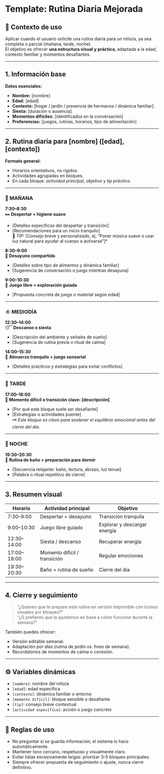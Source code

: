 # Template: Rutina Diaria Mejorada

## 🧩 Contexto de uso
Aplicar cuando el usuario solicite una rutina diaria para un niño/a, ya sea completa o parcial (mañana, tarde, noche).  
El objetivo es ofrecer **una estructura visual y práctica**, adaptada a la edad, contexto familiar y momentos desafiantes.

---

## 1. Información base

**Datos esenciales:**
- **Nombre:** [nombre]  
- **Edad:** [edad]  
- **Contexto:** [hogar / jardín / presencia de hermanos / dinámica familiar]  
- **Siesta:** [duración o ausencia]  
- **Momentos difíciles:** [identificados en la conversación]  
- **Preferencias:** [juegos, rutinas, horarios, tipo de alimentación]

---

## 2. Rutina diaria para [nombre] ([edad], [contexto])

**Formato general:**
- Horarios orientativos, no rígidos.  
- Actividades agrupadas en bloques.  
- En cada bloque: *actividad principal*, *objetivo* y *tip práctico*.

---

### 🌅 MAÑANA

**7:30–8:30**  
🛏️ **Despertar + higiene suave**  
- [Detalles específicos del despertar y transición]  
- [Recomendaciones para un inicio tranquilo]  
📝 *TIP:* [Consejo breve y personalizado, ej. “Poner música suave o usar luz natural para ayudar al cuerpo a activarse”]*

**8:30–9:00**  
🍞 **Desayuno compartido**  
- [Detalles sobre tipo de alimentos y dinámica familiar]  
- [Sugerencia de conversación o juego mientras desayuna]

**9:00–10:30**  
🧩 **Juego libre + exploración guiada**  
- [Propuesta concreta de juego o material según edad]

---

### ☀️ MEDIODÍA

**12:30–14:00**  
😴 **Descanso o siesta**  
- [Descripción del ambiente y señales de sueño]  
- [Sugerencia de rutina previa o ritual de calma]

**14:00–15:30**  
🥣 **Almuerzo tranquilo + juego sensorial**  
- [Detalles prácticos y estrategias para evitar conflictos]

---

### 🌇 TARDE

**17:00–18:00**  
🎨 **Momento difícil o transición clave: [descripción]**  
- [Por qué este bloque suele ser desafiante]  
- [Estrategias o actividades puente]  
🗝️ *Este bloque es clave para sostener el equilibrio emocional antes del cierre del día.*

---

### 🌙 NOCHE

**19:30–20:30**  
🛁 **Rutina de baño + preparación para dormir**  
- [Secuencia relajante: baño, lectura, abrazo, luz tenue]  
- [Palabra o ritual repetitivo de cierre]

---

## 3. Resumen visual

| Horario | Actividad principal | Objetivo |
|----------|--------------------|-----------|
| 7:30–9:00 | Despertar + desayuno | Transición tranquila |
| 9:00–10:30 | Juego libre guiado | Explorar y descargar energía |
| 12:30–14:00 | Siesta / descanso | Recuperar energía |  
| 17:00–18:00 | Momento difícil / transición | Regular emociones |  
| 19:30–20:30 | Baño + rutina de sueño | Cierre del día |

---

## 4. Cierre y seguimiento

> “¿Quieres que te prepare esta rutina en versión imprimible con íconos visuales por bloques?”  
> “¿O prefieres que la ajustemos en base a cómo funcione durante la semana?”

También puedes ofrecer:
- Versión editable semanal.  
- Adaptación por días (rutina de jardín vs. fines de semana).  
- Recordatorios de momentos de calma o conexión.

---

## ⚙️ Variables dinámicas
- `[nombre]`: nombre del niño/a  
- `[edad]`: edad específica  
- `[contexto]`: dinámica familiar o entorno  
- `[momento difícil]`: bloque sensible o desafiante  
- `[tip]`: consejo breve contextual  
- `[actividad específica]`: acción o juego concreto  

---

## 🧠 Reglas de uso
- No preguntar si se guarda información; el sistema lo hace automáticamente.  
- Mantener tono cercano, respetuoso y visualmente claro.  
- Evitar listas excesivamente largas: priorizar 3–5 bloques principales.  
- Siempre ofrecer propuesta de seguimiento o ajuste, nunca cierre definitivo.
